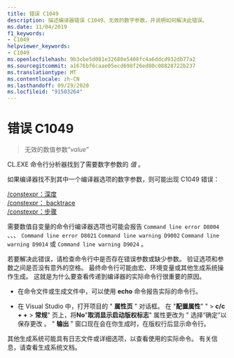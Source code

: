 ```yaml
---
title: 错误 C1049
description: 描述编译器错误 C1049、无效的数字参数，并说明如何解决此错误。
ms.date: 11/04/2019
f1_keywords:
- C1049
helpviewer_keywords:
- C1049
ms.openlocfilehash: 9b3cbe5d081e32680e5408fc4a6ddcd932db77a2
ms.sourcegitcommit: a1676bf6caae05ecd698f26ed80c08828722b237
ms.translationtype: MT
ms.contentlocale: zh-CN
ms.lasthandoff: 09/29/2020
ms.locfileid: "91503264"
---
```

# <a name="fatal-error-c1049"></a>错误 C1049

> 无效的数值参数“*value*”

CL.EXE 命令行分析器找到了需要数字参数的 *值* 。

如果编译器找不到其中一个编译器选项的数字参数，则可能出现 C1049 错误：

[/constexpr：深度](../../build/reference/constexpr-control-constexpr-evaluation.md)\
[/constexpr： backtrace](../../build/reference/constexpr-control-constexpr-evaluation.md)\
[/constexpr：步骤](../../build/reference/constexpr-control-constexpr-evaluation.md)

需要数值自变量的命令行编译器选项也可能会报告 `Command line error D8004` 、、、 `Command line error D8021` `Command line warning D9002` `Command line warning D9014` 或 `Command line warning D9024` 。

若要解决此错误，请检查命令行中是否存在错误参数或缺少参数。 验证选项和参数之间是否没有意外的空格。 最终命令行可能由宏、环境变量或其他生成系统操作生成。 这就是为什么要查看传递到编译器的实际命令行很重要的原因。

- 在命令文件或生成文件中，可以使用 **echo** 命令报告实际的命令行。

- 在 Visual Studio 中，打开项目的 " **属性页** " 对话框。 在 "**配置属性**" "  >  **c/c + +**  >  **常规**" 页上，将**No**"**取消显示启动版权标志**" 属性更改为 " 选择“确定”以保存更改  。 " **输出** " 窗口现在会在你生成时，在版权行后显示命令行。

其他生成系统可能具有日志文件或详细选项，以查看使用的实际命令。 有关信息，请查看生成系统文档。

